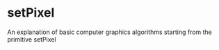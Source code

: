 setPixel
========

An explanation of basic computer graphics algorithms starting from the primitive setPixel
